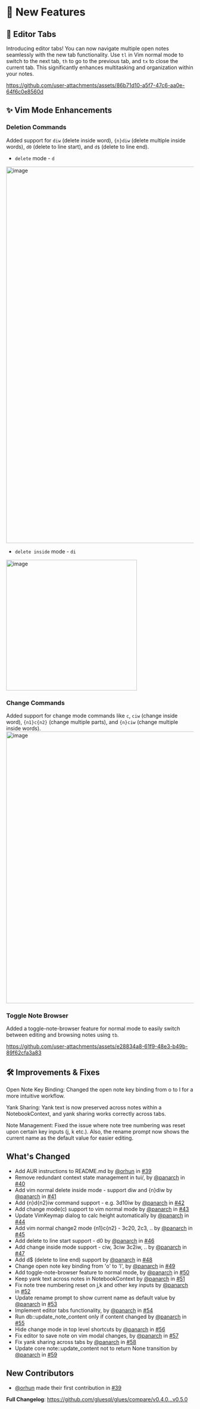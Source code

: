 # 🌊 New Features

## 🚀 Editor Tabs

Introducing editor tabs! You can now navigate multiple open notes seamlessly with the new tab functionality. Use `tl` in Vim normal mode to switch to the next tab, `th` to go to the previous tab, and `tx` to close the current tab. This significantly enhances multitasking and organization within your notes.


https://github.com/user-attachments/assets/86b71d10-a5f7-47c6-aa0e-64f6c0e8560d



## ✨ Vim Mode Enhancements

### Deletion Commands
Added support for `diw` (delete inside word), `{n}diw` (delete multiple inside words), `d0` (delete to line start), and `d$` (delete to line end).
- `delete` mode - `d`
<img width="1011" alt="image" src="https://github.com/user-attachments/assets/984bab55-9d14-45ae-b7a1-8780649af855">

- `delete inside` mode - `di`
<img width="351" alt="image" src="https://github.com/user-attachments/assets/9b357aa0-8132-4a07-9e4f-12d859ab37a9">



### Change Commands
Added support for change mode commands like `c`, `ciw` (change inside word), `{n1}c{n2}` (change multiple parts), and `{n}ciw` (change multiple inside words).
<img width="730" alt="image" src="https://github.com/user-attachments/assets/6339f738-053b-4369-a526-35e68bd8f9d1">


### Toggle Note Browser
Added a toggle-note-browser feature for normal mode to easily switch between editing and browsing notes using `tb`.

https://github.com/user-attachments/assets/e28834a8-61f9-48e3-b49b-89f62cfa3a83



## 🛠 Improvements & Fixes

Open Note Key Binding: Changed the open note key binding from o to l for a more intuitive workflow.

Yank Sharing: Yank text is now preserved across notes within a NotebookContext, and yank sharing works correctly across tabs.

Note Management: Fixed the issue where note tree numbering was reset upon certain key inputs (j, k etc.). Also, the rename prompt now shows the current name as the default value for easier editing.

## What's Changed
* Add AUR instructions to README.md by [@orhun](https://github.com/orhun) in [#39](https://github.com/gluesql/glues/pull/39)
* Remove redundant context state management in tui/, by [@panarch](https://github.com/panarch) in [#40](https://github.com/gluesql/glues/pull/40)
* Add vim normal delete inside mode - support diw and {n}diw by [@panarch](https://github.com/panarch) in [#41](https://github.com/gluesql/glues/pull/41)
* Add {n}d{n2}iw command support - e.g. 3d10iw by [@panarch](https://github.com/panarch) in [#42](https://github.com/gluesql/glues/pull/42)
* Add change mode(c) support to vim normal mode by [@panarch](https://github.com/panarch) in [#43](https://github.com/gluesql/glues/pull/43)
* Update VimKeymap dialog to calc height automatically by [@panarch](https://github.com/panarch) in [#44](https://github.com/gluesql/glues/pull/44)
* Add vim normal change2 mode {n1}c{n2} - 3c20, 2c3, .. by [@panarch](https://github.com/panarch) in [#45](https://github.com/gluesql/glues/pull/45)
* Add delete to line start support - d0 by [@panarch](https://github.com/panarch) in [#46](https://github.com/gluesql/glues/pull/46)
* Add change inside mode support - ciw, 3ciw 3c2iw, .. by [@panarch](https://github.com/panarch) in [#47](https://github.com/gluesql/glues/pull/47)
* Add d$ (delete to line end) support by [@panarch](https://github.com/panarch) in [#48](https://github.com/gluesql/glues/pull/48)
* Change open note key binding from 'o' to 'l', by [@panarch](https://github.com/panarch) in [#49](https://github.com/gluesql/glues/pull/49)
* Add toggle-note-browser feature to normal mode, by [@panarch](https://github.com/panarch) in [#50](https://github.com/gluesql/glues/pull/50)
* Keep yank text across notes in NotebookContext by [@panarch](https://github.com/panarch) in [#51](https://github.com/gluesql/glues/pull/51)
* Fix note tree numbering reset on j,k and other key inputs by [@panarch](https://github.com/panarch) in [#52](https://github.com/gluesql/glues/pull/52)
* Update rename prompt to show current name as default value by [@panarch](https://github.com/panarch) in [#53](https://github.com/gluesql/glues/pull/53)
* Implement editor tabs functionality, by [@panarch](https://github.com/panarch) in [#54](https://github.com/gluesql/glues/pull/54)
* Run db::update_note_content only if content changed by [@panarch](https://github.com/panarch) in [#55](https://github.com/gluesql/glues/pull/55)
* Hide change mode in top level shortcuts by [@panarch](https://github.com/panarch) in [#56](https://github.com/gluesql/glues/pull/56)
* Fix editor to save note on vim modal changes, by [@panarch](https://github.com/panarch) in [#57](https://github.com/gluesql/glues/pull/57)
* Fix yank sharing across tabs by [@panarch](https://github.com/panarch) in [#58](https://github.com/gluesql/glues/pull/58)
* Update core note::update_content not to return None transition by [@panarch](https://github.com/panarch) in [#59](https://github.com/gluesql/glues/pull/59)

## New Contributors
* [@orhun](https://github.com/orhun) made their first contribution in [#39](https://github.com/gluesql/glues/pull/39)

**Full Changelog**: https://github.com/gluesql/glues/compare/v0.4.0...v0.5.0
